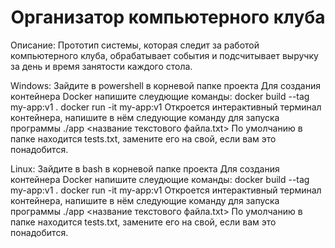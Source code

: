 <h1 align="center">Организатор компьютерного клуба</h1>

Описание:
    Прототип системы, которая следит за работой компьютерного
    клуба, обрабатывает события и подсчитывает выручку за день и время занятости
    каждого стола.

Windows:
    Зайдите в powershell в корневой папке проекта
    Для создания контейнера Docker напишите слеудющие команды:
    docker build --tag my-app:v1 .
    docker run -it my-app:v1
    Откроется интерактивный терминал контейнера, напишите в нём следующие команду для запуска программы
    ./app <название текстового файла.txt>
    По умолчанию в папке находится tests.txt, замените его на свой, если вам это понадобится.

Linux:
    Зайдите в bash в корневой папке проекта
    Для создания контейнера Docker напишите слеудющие команды:
    docker build --tag my-app:v1 .
    docker run -it my-app:v1
    Откроется интерактивный терминал контейнера, напишите в нём следующие команду для запуска программы
    ./app <название текстового файла.txt>
    По умолчанию в папке находится tests.txt, замените его на свой, если вам это понадобится.
